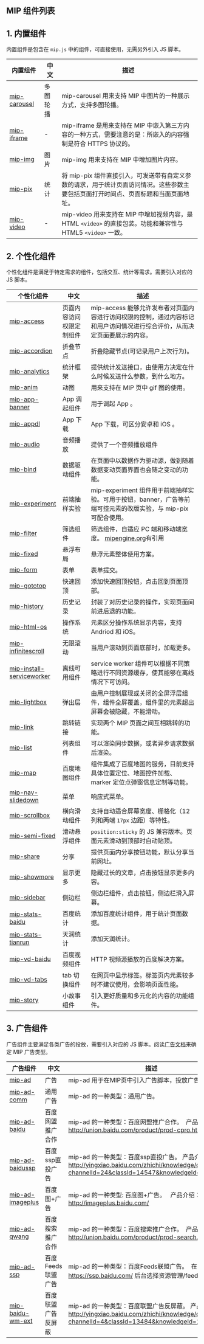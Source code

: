 ## MIP 组件列表

## 1. 内置组件

内置组件是包含在 `mip.js` 中的组件，可直接使用，无需另外引入 JS 脚本。

<span class="minw-125">内置组件</span>|<span class="minw-60">中文</span>|描述
----|----|----
[mip-carousel](./builtin/mip-carousel.md) | 多图轮播|mip-carousel 用来支持 MIP 中图片的一种展示方式，支持多图轮播。
[mip-iframe](./builtin/mip-iframe.md) | -|mip-iframe 是用来支持在 MIP 中嵌入第三方内容的一种方式，需要注意的是：所嵌入的内容强制是符合 HTTPS 协议的。
[mip-img](./builtin/mip-img.md) | 图片|mip-img 用来支持在 MIP 中增加图片内容。
[mip-pix](./builtin/mip-pix.md) | 统计|将 mip-pix 组件直接引入，可发送带有自定义参数的请求，用于统计页面访问情况。这些参数主要包括页面打开时间点、页面标题和当面页面地址。
[mip-video](./builtin/mip-video.md) | -|mip-video 用来支持在 MIP 中增加视频内容，是 HTML `<video>` 的直接包装。功能和兼容性与 HTML5 `<video>` 一致。

## 2. 个性化组件

个性化组件是满足于特定需求的组件，包括交互、统计等需求。需要引入对应的 JS 脚本。

<span class="minw-125">个性化组件</span>|<span class="minw-60">中文</span>|描述
----|----|----
[mip-access](./extensions/mip-access.md) |页面内容访问权限定制组件|mip-access 能够允许发布者对页面内容进行访问权限的控制，通过内容标记和用户访问情况进行综合评价，从而决定页面要展示的内容。
[mip-accordion](./extensions/mip-accordion.md) |折叠节点|折叠隐藏节点(可记录用户上次行为)。
[mip-analytics](./extensions/mip-analytics.md) |统计框架|提供统计发送接口，由使用方决定在什么时候发送什么参数，到什么地方。
[mip-anim](./extensions/mip-anim.md) |动图|用来支持在 MIP 页中 gif 图的使用。
[mip-app-banner](./extensions/mip-app-banner.md) |App 调起组件|用于调起 App 。
[mip-appdl](./extensions/mip-appdl.md) |App 下载|App 下载，可区分安卓和 iOS 。
[mip-audio](./extensions/mip-audio.md) |音频播放|提供了一个音频播放组件
[mip-bind](./extensions/mip-bind.md) |数据驱动组件|在页面中以数据作为驱动源，做到随着数据变动页面界面也会随之变动的功能。
[mip-experiment](./extensions/mip-experiment.md) |前端抽样实验|mip-experiment 组件用于前端抽样实验。可用于按钮，banner，广告等前端可控元素的改版实验，与 mip-pix 可配合使用。
[mip-filter](./extensions/mip-filter.md) |筛选组件|筛选组件，自适应 PC 端和移动端宽度。 [mipengine.org](https://www.mipengine.org/timeline.html)有引用
[mip-fixed](./extensions/mip-fixed.md) |悬浮布局|悬浮元素整体使用方案。
[mip-form](./extensions/mip-form.md) |表单|表单提交。
[mip-gototop](./extensions/mip-gototop.md) |快速回顶|添加快速回顶按钮，点击回到页面顶部。
[mip-history](./extensions/mip-history.md) |历史记录|封装了对历史记录的操作，实现页面间前进后退的功能。
[mip-html-os](./extensions/mip-html-os.md) |操作系统|元素区分操作系统显示内容，支持 Andriod 和 iOS。
[mip-infinitescroll](./extensions/mip-infinitescroll.md) |无限滚动|当用户滚动到页面底部时，加载更多。
[mip-install-serviceworker](./extensions/mip-install-serviceworker.md) |离线可用组件|service worker 组件可以根据不同策略进行不同资源缓存，使其能够在离线情况下可访问。
[mip-lightbox](./extensions/mip-lightbox.md) |弹出层|由用户控制展现或关闭的全屏浮层组件，组件全屏覆盖，组件里的元素超出屏幕会被隐藏，不能滑动。
[mip-link](./extensions/mip-link.md) |跳转链接|实现两个 MIP 页面之间互相跳转的功能。
[mip-list](./extensions/mip-list.md) |列表组件|可以渲染同步数据，或者异步请求数据后渲染。
[mip-map](./extensions/mip-map.md) |百度地图组件|组件集成了百度地图的服务，目前支持具体位置定位、地图控件加载、marker 定位点弹窗信息定制等功能。
[mip-nav-slidedown](./extensions/mip-nav-slidedown.md) |菜单|响应式菜单。
[mip-scrollbox](./extensions/mip-scrollbox.md) | 横向滑动组件 | 支持自动适合屏幕宽度、栅格化（12列和两端 `17px` 边距）等特性。
[mip-semi-fixed](./extensions/mip-semi-fixed.md) |滑动悬浮组件 |`position:sticky` 的 JS 兼容版本。页面元素滑动到顶部时自动贴顶。
[mip-share](./extensions/mip-share.md) |分享|提供页面内分享按钮功能，默认分享当前网址。
[mip-showmore](./extensions/mip-showmore.md) |显示更多|隐藏过长的文章，点击按钮显示更多内容。
[mip-sidebar](./extensions/mip-sidebar.md) |侧边栏|侧边栏组件，点击按钮，侧边栏滑入屏幕。
[mip-stats-baidu](./extensions/mip-stats-baidu.md) |百度统计|添加百度统计组件，用于统计页面数据。
[mip-stats-tianrun](./extensions/mip-stats-tianrun.md) |天润统计|添加天润统计。
[mip-vd-baidu](./extensions/mip-vd-baidu.md) | 百度视频组件 | HTTP 视频源播放的百度解决方案。
[mip-vd-tabs](./extensions/mip-vd-tabs.md) |tab 切换组件|在网页中显示标签。标签页内元素较多时不建议使用，会影响页面性能。
[mip-story](./extensions/mip-story.md) |小故事组件|引入更好质量和多元化的内容的功能组件。

## 3. 广告组件

广告组件主要满足各类广告的投放，需要引入对应的 JS 脚本。阅读[广告文档](./extensions/mip-ad.md)来确定 MIP 广告类型。

<span class="minw-125">广告组件</span>|<span class="minw-60">中文</span>|描述
----|----|----
[mip-ad](./extensions/mip-ad.md) | 广告|mip-ad 用于在MIP页中引入广告脚本，投放广告。
[mip-ad-comm](./extensions/mip-ad-comm.md) | 通用广告|mip-ad 的一种类型：通用广告。
[mip-ad-baidu](./extensions/mip-ad-baidu.md) | 百度网盟推广合作|mip-ad 的一种类型：百度网盟推广合作。  产品介绍：http://union.baidu.com/product/prod-cpro.html
[mip-ad-baidussp](./extensions/mip-ad-baidussp.md) | 百度ssp直投广告|mip-ad 的一种类型：百度ssp直投广告。  产品介绍：http://yingxiao.baidu.com/zhichi/knowledge/detail.action?channelId=24&classId=14547&knowledgeId=14745
[mip-ad-imageplus](./extensions/mip-ad-imageplus.md) | 百度图+广告|mip-ad 的一种类型: 百度图+广告。   产品介绍：http://imageplus.baidu.com/
[mip-ad-qwang](./extensions/mip-ad-qwang.md) | 百度搜索推广合作|mip-ad 的一种类型：百度搜索推广合作。  产品介绍：http://union.baidu.com/product/prod-search.html
[mip-ad-ssp](./extensions/mip-ad-ssp.md) | 百度Feeds联盟广告|mip-ad 的一种类型：百度Feeds联盟广告。  在 https://ssp.baidu.com/ 后台选择资源管理/feeds联盟接入。
[mip-baidu-wm-ext](./extensions/mip-baidu-wm-ext.md) | 百度联盟广告反屏蔽|mip-ad 的一种类型：百度联盟广告反屏蔽。  产品介绍：http://yingxiao.baidu.com/zhichi/knowledge/detail.action?channelId=4&classId=13484&knowledgeId=15198
